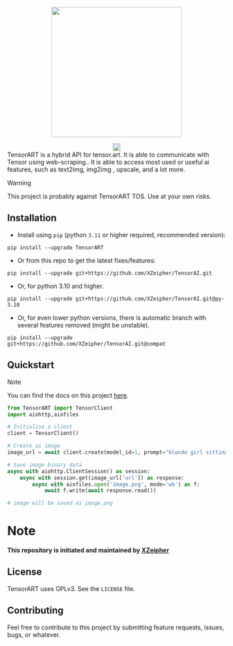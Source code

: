 <p align="center">
  <img width="300" src="https://image.tensorartassets.com/cdn-cgi/image/anim=true,f=avif,q=85/frontend/1711339876825.svg">
</p>

<div align="center">
    <a href="https://badge.fury.io/py/tensorart"><img src="https://d25lcipzij17d.cloudfront.net/badge.svg?id=py&r=r&ts=1683906897&type=6e&v=0.1&x2=0" alt="PyPI version" height="18"></a>
</div>


<div>
TensorART is a hybrid API for tensor.art. It is able to communicate with Tensor
using web-scraping.. It is
able to access most used or useful ai features, such as text2img, img2img , upscale, and a lot more.
</div>

> [!WARNING]
> This project is probably against TensorART TOS. Use at your own risks.

## Installation

- Install using `pip` (python `3.11` or higher required, recommended version): 
```shell
pip install --upgrade TensorART
```

- Or from this repo to get the latest fixes/features:
```shell
pip install --upgrade git+https://github.com/XZeipher/TensorAI.git
```

- Or, for python 3.10 and higher.
```shell
pip install --upgrade git+https://github.com/XZeipher/TensorAI.git@py-3.10
```

- Or, for even lower python versions, there is automatic branch with several features removed (might be unstable).
```shell
pip install --upgrade git+https://github.com/XZeipher/TensorAI.git@compat
```

## Quickstart

> [!NOTE]
> You can find the docs on this project [here](https://tensorapi.onrender.com/docs).

```python
from TensorART import TensorClient
import aiohttp,aiofiles

# Initialise a client
client = TensorClient()

# Create ai image
image_url = await client.create(model_id=1, prompt="blonde girl sitting in garden")

# Save image binary data
async with aiohttp.ClientSession() as session:
    async with session.get(image_url['url']) as response:
        async with aiofiles.open('image.png', mode='wb') as f:
            await f.write(await response.read())

# image will be saved as image.png
```

# Note
<strong>This repository is initiated and maintained by [XZeipher](https://github.com/XZeipher)
</strong>


## License

TensorART uses GPLv3. See the `LICENSE` file.

## Contributing

Feel free to contribute to this project by submitting
feature requests, issues, bugs, or whatever.
